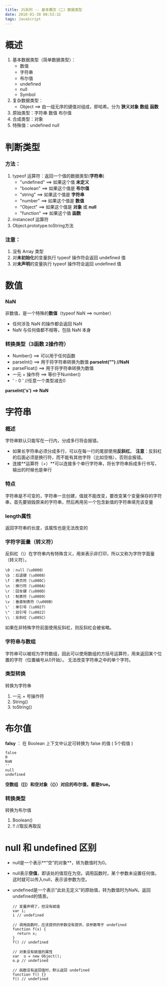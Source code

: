 ```yaml
---
title: JS系列 -- 基本概念（二）数据类型
date: 2018-01-30 08:53:32
tags: JavaScript
---
```

# 概述
1. 基本数据类型（简单数据类型）：
    - 数值
    - 字符串
    - 布尔值
    - undefined
    - null
    - Symbol 
2. 复杂数据类型：
    - Object  ==>  由一组无序的键值对组成，即哈希。分为 **狭义对象** **数组** **函数**
3. 原始类型：字符串 数值 布尔值
4. 合成类型：对象
5. 特殊值：undefined null
# 判断类型
### 方法：
1. typeof 运算符：返回一个值的数据类型(**字符串**)
      - "undefined" ==> 如果这个值  **未定义**
      - "boolean" ==> 如果这个值是  **布尔值**
      - "string" ==> 如果这个值是  **字符串**
      - "number" ==> 如果这个值是  **数值**
      - "Object" ==> 如果这个值是   **对象** 或 **null**
      - "function" ==> 如果这个值  **函数**
2. instanceof 运算符
3. Object.prototype.toString方法
    
### 注意：
1. 没有 Array 类型
2. 对**未初始化**的变量执行 typeof 操作符会返回 undefined 值
3. 对**未声明**的变量执行 typeof 操作符会返回 undefined 值
  
# 数值
### NaN
非数值，是一个特殊的**数值**（typeof NaN  ==>  number）
- 任何涉及 NaN 的操作都会返回 NaN
- NaN 与任何值都不相等，包括 NaN 本身

### 转换类型（3函数 2操作符）
- Number() ==> 可以用于任何函数
- parseInt() ==> 用于将字符串转换为数值 **parseInt("") //NaN**
- parseFloat() ==> 用于将字符串转换为数值
- 一元 + 操作符 ==> 等价于Number()
- ' - 0 '  //任意一个类型减去0

**parseInt('s') ==> NaN**

# 字符串

### 概述
字符串默认只能写在一行内，分成多行将会报错。
- 如果长字符串必须分成多行，可以在每一行的尾部使用**反斜杠**。
**注意**：反斜杠的后面必须是换行符，而不能有其他字符（比如空格），否则会报错。
- 连接**运算符（+）**可以连接多个单行字符串，将长字符串拆成多行书写，输出的时候也是单行

### 特点
字符串是不可变的，字符串一旦创建，值就不能改变，要改变某个变量保存的字符串，首先要销毁原来的字符串，然后再用另一个包含新值的字符串填充该变量

### length属性
返回字符串的长度，该属性也是无法改变的

### 字符字面量（转义符）
反斜杠（\）在字符串内有特殊含义，用来表示非打印，所以又称为字符字面量（转义符）。
```
\0 ：null（\u0000）
\b ：后退键（\u0008）
\f ：换页符（\u000C）
\n ：换行符（\u000A）
\r ：回车键（\u000D）
\t ：制表符（\u0009）
\v ：垂直制表符（\u000B）
\' ：单引号（\u0027）
\" ：双引号（\u0022）
\\ ：反斜杠（\u005C）
```
如果在非特殊字符前面使用反斜杠，则反斜杠会被省略。

### 字符串与数组
字符串可以被视为字符数组，因此可以使用数组的方括号运算符，用来返回某个位置的字符（位置编号从0开始）。
无法改变字符串之中的单个字符。

### 类型转换
转换为字符串
1. 一元 + 号操作符   
2. String()     
3. toString()

# 布尔值
 **falsy** ： 在 Boolean 上下文中认定可转换为 false 的值 ( 5个假值 ) 
```
false
0
NaN
''
null
undefined
```

**空数组（[]）和空对象（{}）对应的布尔值，都是true。**

### 转换类型
转换为布尔值
1. Boolean()
2. !!     //取反再取反

# null 和 undefined 区别
- null是一个表示**“空”的对象**，转为数值时为0。
- null表示**空值**，即该处的值现在为空。调用函数时，某个参数未设置任何值，这时就可以传入null，表示该参数为空。

- undefined是一个表示”此处无定义”的原始值，转为数值时为NaN。返回undefined的情景。
    ```
    // 变量声明了，但没有赋值
    var i;
    i // undefined

    // 调用函数时，应该提供的参数没有提供，该参数等于 undefined
    function f(x) {
      return x;
    }
    f() // undefined

    // 对象没有赋值的属性
    var  o = new Object();
    o.p // undefined

    // 函数没有返回值时，默认返回 undefined
    function f() {}
    f() // undefined
    ```